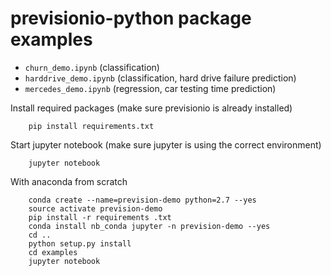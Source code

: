 # previsionio-python package examples


- `churn_demo.ipynb` (classification)
- `harddrive_demo.ipynb` (classification, hard drive failure prediction)
- `mercedes_demo.ipynb` (regression, car testing time prediction)

Install required packages (make sure previsionio is already installed)
```
    pip install requirements.txt
```

Start jupyter notebook (make sure jupyter is using the correct environment)
```
    jupyter notebook
```

With anaconda from scratch

```
    conda create --name=prevision-demo python=2.7 --yes
    source activate prevision-demo
    pip install -r requirements .txt
    conda install nb_conda jupyter -n prevision-demo --yes
    cd ..
    python setup.py install
    cd examples
    jupyter notebook
```

